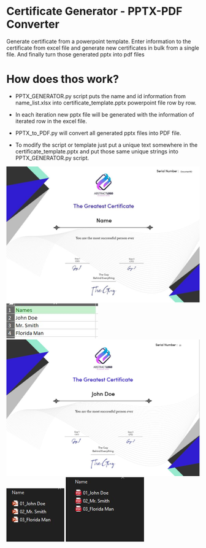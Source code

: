 # Certificate Generator - PPTX-PDF Converter
Generate certificate from a powerpoint template. Enter information to the certificate from excel file and generate new certificates in bulk from a single file. And finally turn those generated pptx into pdf files

# How does thos work?

- PPTX_GENERATOR.py script puts the name and id information from name_list.xlsx into certificate_template.pptx powerpoint file row by row.
- In each iteration new pptx file will be generated with the information of iterated row in the excel file.
- PPTX_to_PDF.py will convert all generated pptx files into PDF file.

- To modify the script or template just put a unique text somewhere in the certificate_template.pptx and put those same unique strings into PPTX_GENERATOR.py script.

![certificate Template](README_FILES/template.jpg)
![Name List](README_FILES/names.jpg)
![Generated PPTX](README_FILES/generated_pptx.jpg)
![List of Generated powerpoint files](README_FILES/pptxs.jpg)
![List of Generated PDF files](README_FILES/pdfs.jpg)
